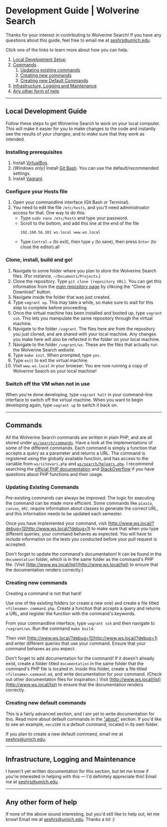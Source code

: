 # Development Guide | Wolverine Search
Thanks for your interest in contributing to Wolverine Search! If you have any questions about this guide, feel free to email me at seshrs@umich.edu.

Click one of the links to learn more about how you can help.

<ol>
  <li><a href="#local-development-guide">Local Development Setup</a></li>
  <li><a href="#commands">Commands</a>
    <ol>
      <li><a href="#updating-existing-commands">Updating existing commands</a></li>
      <li><a href="#creating-new-commands">Creating new commands</a></li>
      <li><a href="#creating-new-default-commands">Creating new Default Commands</li>
    </ol>
  </li>
  <li><a href="#infrastructure-logging-and-maintenance">Infrastructure, Logging and Maintenance</a></li>
  <li><a href="#any-other-form-of-help">Any other form of help</a></li>
</ol>

---

## Local Development Guide
Follow these steps to get Wolverine Search to work on your local computer. This will make it easier for you to make changes to the
code and instantly see the results of your changes, and to make sure that they work as intended.

### Installing prerequisites

1. Install [VirtualBox](https://www.virtualbox.org/wiki/Downloads).
2. *[Windows only]* Install [Git Bash](https://github.com/git-for-windows/git/releases/latest). You can use the default/recommended settings.
3. Install [Vagrant](https://www.vagrantup.com/downloads.html).

### Configure your Hosts file
1. Open your commandline interface (Git Bash or Terminal).
2. You need to edit the file `/etc/hosts`, and you'll need administroator access for that. One way to do this:
    - Type `sudo nano /etc/hosts` and type your password.
    - Scroll to the bottom, and add this line at the end of the file
      ```
      192.168.56.101 ws.local www.ws.local
      ```
    - Type `Control-x` (to exit), then type `y` (to save), then press `Enter` (to close the editor).all

### Clone, install, build and go!
1. Navigate to some folder where you plan to store the Wolverine Search files. (For instance, `~/Documents/Projects`.)
2. Clone the repository. Type `git clone [repository URL]`. You can get this information from the [main repository page](https://github.com/seshrs/wolverine-search) by clikcing the "Clone or Download" button.
3. Navigate inside the folder that was just created.
4. Type `vagrant up`. This may take a while, so make sure to wait for this step to complete before proceeding.
5. Once the virtual machine has been installed and booted up, type `vagrant ssh`. This lets you manipulate the same repository through the virtual machine.
6. Navigate to the folder `/vagrant`. The files here are from the repository you just cloned, and are shared with your local machine. Any changes you make here will also be reflected in the folder on your local machine.
7. Navigate to the folder `/vagrant/ws`. These are the files that actually run the Wolverine Search website.
8. Type `make init`. When prompted, type `yes`.
9. Type `exit` to exit the virtual machine.
10. Visit `www.ws.local` in your browser. You are now running a copy of Wolverine Search on your local machine!

### Switch off the VM when not in use
When you're done developing, type `vagrant halt` in your command-line interface to switch off the virtual machine. 
When you want to begin developing again, type `vagrant up` to switch it back on.

---

## Commands

All the Wolverine Search commands are written in plain PHP, and are all stored under [`ws/search/commands`](https://github.com/seshrs/wolverine-search/tree/master/ws/search/commands). Have a look at the implementations of some of the different commands. 
Each command is simply a function that accepts a query as a parameter and returns a URL. The command is registered using the globally available function, and has access to the variable from `ws/sitevars.php` and [`ws/search/helpers.php`](https://github.com/seshrs/wolverine-search/blob/master/ws/search/helpers.php). 
I recommend searching the [official PHP documentation](http://php.net/manual/en/) and [StackOverflow](https://stackoverflow.com/) if you have questions about PHP functions and their usage.

### Updating Existing Commands
Pre-existing commands can always be improved. The logic for executing the command can be made more efficient. 
Some commands like `piazza`, `canvas`, etc. require information about classes to generate the correct URL, and this information needs to be updated each semester.

Once you have implemented your command, visit [http://www.ws.local/?debug=1](http://www.ws.local/?debug=1) to make sure that when you type different queries, your command behaves as expected. You will have to include information on the tests you conducted before your pull request is accepted.

Don't forget to update the command's documentation! It can be found in the `documentation` folder, which is in the same folder as the command's PHP file. (Visit [http://www.ws.local/list](http://www.ws.local/list) to ensure that the documentation renders correctly.)

### Creating new commands
Creating a command is not that hard!

Use one of the existing folders (or create a new one) and create a file titled `<filename>.command.php`. Create a function that accepts a query and returns a URL, and register the function with the command's keywords.

From your commandline interface, type `vagrant ssh` and then navigate to `/vagrant/ws`. Run the command `make build`.

Then visit [http://www.ws.local/?debug=1](http://www.ws.local/?debug=1) and enter different queries that use your command. Ensure that your command behaves as you expect.

Don't forget to add documentation for the command! If it doesn't already exist, create a folder titled `documentation` in the same folder that the command's PHP file is located in. Inside this folder, create a file titled `<filename>.command.md`, and write documentation for your command. (Check out other documentation files for inspiration.) 
Visit [http://www.ws.local/list](http://www.ws.local/list) to ensure that the documentation renders correctly.

### Creating new default commands
This is a fairly advanced section, and I am yet to write documentation for this. Read more about default commands in the ["about"](http://www.ws.local/about) section. 
If you'd like to see an example, `eecs280` is a default command, located in its own folder.

If you plan to create a new default command, email me at seshrs@umich.edu.

---

## Infrastructure, Logging and Maintenance
I haven't yet written documentation for this section, but let me know if you're interested in helping with this — I'd definitely appreciate this! Email me at seshrs@umich.edu.

---

## Any other form of help
If none of the above sound interesting, but you'd still like to help out, let me know! Email me at seshrs@umich.edu. Thanks a lot :)
